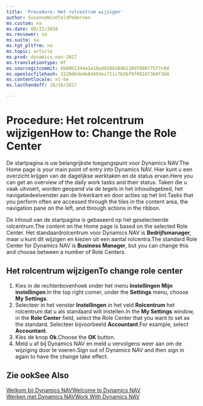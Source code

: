 ```yaml
---
title: 'Procedure: Het rolcentrum wijzigen'
author: SusanneWindfeldPedersen
ms.custom: na
ms.date: 09/22/2016
ms.reviewer: na
ms.suite: na
ms.tgt_pltfrm: na
ms.topic: article
ms.prod: dynamics-nav-2017
ms.translationtype: HT
ms.sourcegitcommit: 6b60b1344a1e18ad91863046110df880f75f7c04
ms.openlocfilehash: 2220dbdede8d493ec711c763bf9f092d7368f3b0
ms.contentlocale: nl-be
ms.lasthandoff: 10/16/2017

---
```


# <a name="how-to-change-the-role-center"></a><span data-ttu-id="4d0cd-102">Procedure: Het rolcentrum wijzigen</span><span class="sxs-lookup"><span data-stu-id="4d0cd-102">How to: Change the Role Center</span></span>
<span data-ttu-id="4d0cd-103">De startpagina is uw belangrijkste toegangspunt voor Dynamics NAV.</span><span class="sxs-lookup"><span data-stu-id="4d0cd-103">The Home page is your main point of entry into Dynamics NAV.</span></span> <span data-ttu-id="4d0cd-104">Hier kunt u een overzicht krijgen van de dagelijkse werktaken en de status ervan.</span><span class="sxs-lookup"><span data-stu-id="4d0cd-104">Here you can get an overview of the daily work tasks and their status.</span></span> <span data-ttu-id="4d0cd-105">Taken die u vaak uitvoert, worden geopend via de tegels in het inhoudsgebied, het navigatiedeelvenster aan de linkerkant en door acties op het lint.</span><span class="sxs-lookup"><span data-stu-id="4d0cd-105">Tasks that you perform often are accessed through the tiles in the content area, the navigation pane on the left, and through actions in the ribbon.</span></span>

<span data-ttu-id="4d0cd-106">De inhoud van de startpagina is gebaseerd op het geselecteerde rolcentrum.</span><span class="sxs-lookup"><span data-stu-id="4d0cd-106">The content on the Home page is based on the selected Role Center.</span></span> <span data-ttu-id="4d0cd-107">Het standaardrolcentrum voor Dynamics NAV is **Bedrijfsmanager**, maar u kunt dit wijzigen en kiezen uit een aantal rolcentra.</span><span class="sxs-lookup"><span data-stu-id="4d0cd-107">The standard Role Center for Dynamics NAV is **Business Manager**, but you can change this and choose between a number of Role Centers.</span></span>

## <a name="to-change-role-center"></a><span data-ttu-id="4d0cd-108">Het rolcentrum wijzigen</span><span class="sxs-lookup"><span data-stu-id="4d0cd-108">To change role center</span></span>
1. <span data-ttu-id="4d0cd-109">Kies in de rechterbovenhoek onder het menu **Instellingen** **Mijn instellingen**.</span><span class="sxs-lookup"><span data-stu-id="4d0cd-109">In the top right corner, under the **Settings** menu, choose **My Settings**.</span></span>
2. <span data-ttu-id="4d0cd-110">Selecteer in het venster **Instellingen** in het veld **Rolcentrum** het rolcentrum dat u als standaard wilt instellen.</span><span class="sxs-lookup"><span data-stu-id="4d0cd-110">In the **My Settings** window, in the **Role Center** field, select the Role Center that you want to set as the standard.</span></span> <span data-ttu-id="4d0cd-111">Selecteer bijvoorbeeld **Accountant**.</span><span class="sxs-lookup"><span data-stu-id="4d0cd-111">For example, select **Accountant**.</span></span>
3. <span data-ttu-id="4d0cd-112">Kies de knop **Ok**.</span><span class="sxs-lookup"><span data-stu-id="4d0cd-112">Choose the **OK** button.</span></span>
4. <span data-ttu-id="4d0cd-113">Meld u af bij Dynamics NAV en meld u vervolgens weer aan om de wijziging door te voeren.</span><span class="sxs-lookup"><span data-stu-id="4d0cd-113">Sign out of Dynamics NAV and then sign in again to have the change take effect.</span></span>

## <a name="see-also"></a><span data-ttu-id="4d0cd-114">Zie ook</span><span class="sxs-lookup"><span data-stu-id="4d0cd-114">See Also</span></span>
[<span data-ttu-id="4d0cd-115">Welkom bij Dynamics NAV</span><span class="sxs-lookup"><span data-stu-id="4d0cd-115">Welcome to Dynamics NAV</span></span>](across-get-started.md)  
[<span data-ttu-id="4d0cd-116">Werken met Dynamics NAV</span><span class="sxs-lookup"><span data-stu-id="4d0cd-116">Work With Dynamics NAV</span></span>](ui-work-product.md)  


